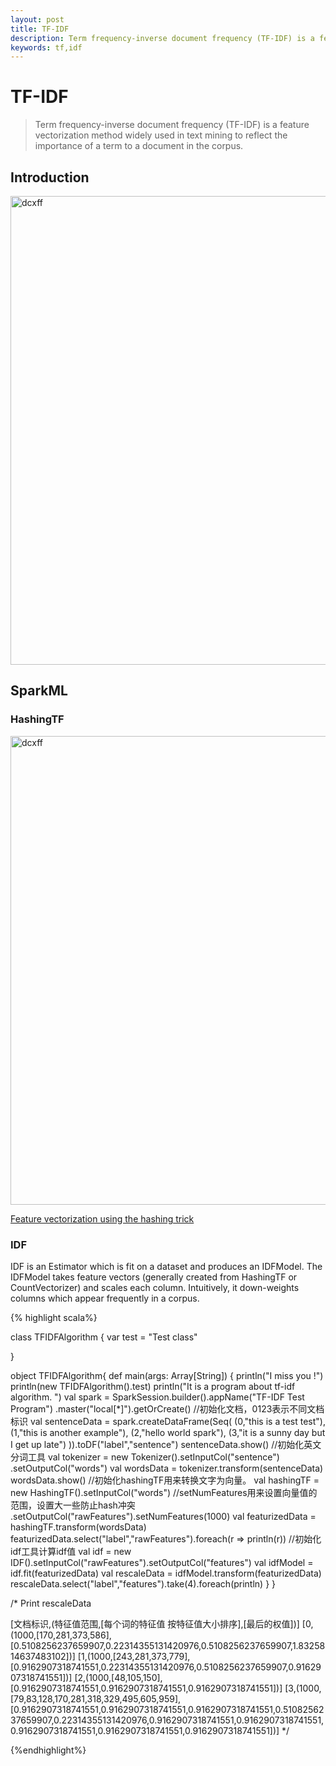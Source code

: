 ```yaml
---
layout: post
title: TF-IDF
description: Term frequency-inverse document frequency (TF-IDF) is a feature vectorization method widely used in text mining to reflect the importance of a term to a document in the corpus.
keywords: tf,idf
---
```


# TF-IDF

> Term frequency-inverse document frequency (TF-IDF) is a feature vectorization method widely used in text mining to reflect the importance of a term to a document in the corpus.

## Introduction

<img src="../../../static/images/tfidf1.png" width = "750" alt="dcxff" /><br/>

## SparkML

### HashingTF

<img src="../../../static/images/tfidf2.png" width = "750" alt="dcxff" /><br/>

[Feature vectorization using the hashing trick](https://en.wikipedia.org/wiki/Feature_hashing)

### IDF

IDF is an Estimator which is fit on a dataset and produces an IDFModel. The IDFModel takes feature vectors (generally created from HashingTF or CountVectorizer) and scales each column. Intuitively, it down-weights columns which appear frequently in a corpus.

{% highlight scala%}

class TFIDFAlgorithm {
 var test = "Test class"

}

object TFIDFAlgorithm{
  def main(args: Array[String]) {
    println("I miss you !")
    println(new TFIDFAlgorithm().test)
    println("It is a program about tf-idf algorithm. ")
    val spark = SparkSession.builder().appName("TF-IDF Test Program")
      .master("local[*]").getOrCreate()
      //初始化文档，0123表示不同文档标识
    val sentenceData = spark.createDataFrame(Seq(
      (0,"this is a test test"),
      (1,"this is another example"),
      (2,"hello world spark"),
      (3,"it is a sunny day but I get up late")
    )).toDF("label","sentence")
    sentenceData.show()
    //初始化英文分词工具
    val tokenizer = new Tokenizer().setInputCol("sentence")
      .setOutputCol("words")
    val wordsData = tokenizer.transform(sentenceData)
    wordsData.show()
    //初始化hashingTF用来转换文字为向量。
    val hashingTF = new HashingTF().setInputCol("words")
    //setNumFeatures用来设置向量值的范围，设置大一些防止hash冲突
      .setOutputCol("rawFeatures").setNumFeatures(1000)
    val featurizedData = hashingTF.transform(wordsData)
    featurizedData.select("label","rawFeatures").foreach(r => println(r))
    //初始化idf工具计算idf值
    val idf = new IDF().setInputCol("rawFeatures").setOutputCol("features")
    val idfModel = idf.fit(featurizedData)
    val rescaleData = idfModel.transform(featurizedData)
    rescaleData.select("label","features").take(4).foreach(println)
  }
}


/*
Print rescaleData

[文档标识,(特征值范围,[每个词的特征值 按特征值大小排序],[最后的权值])]
[0,(1000,[170,281,373,586],[0.5108256237659907,0.22314355131420976,0.5108256237659907,1.8325814637483102])]
[1,(1000,[243,281,373,779],[0.9162907318741551,0.22314355131420976,0.5108256237659907,0.9162907318741551])]
[2,(1000,[48,105,150],[0.9162907318741551,0.9162907318741551,0.9162907318741551])]
[3,(1000,[79,83,128,170,281,318,329,495,605,959],[0.9162907318741551,0.9162907318741551,0.9162907318741551,0.5108256237659907,0.22314355131420976,0.9162907318741551,0.9162907318741551,0.9162907318741551,0.9162907318741551,0.9162907318741551])]
 */

{%endhighlight%}
